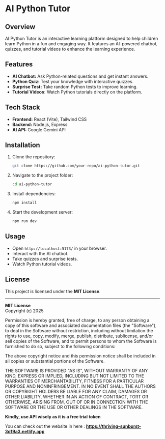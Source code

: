 # AI Python Tutor

## Overview
AI Python Tutor is an interactive learning platform designed to help children learn Python in a fun and engaging way. It features an AI-powered chatbot, quizzes, and tutorial videos to enhance the learning experience.

## Features
- **AI Chatbot:** Ask Python-related questions and get instant answers.
- **Python Quiz:** Test your knowledge with interactive quizzes.
- **Surprise Test:** Take random Python tests to improve learning.
- **Tutorial Videos:** Watch Python tutorials directly on the platform.

## Tech Stack
- **Frontend:** React (Vite), Tailwind CSS
- **Backend:** Node.js, Express
- **AI API:** Google Gemini API

## Installation
1. Clone the repository:
   ```sh
   git clone https://github.com/your-repo/ai-python-tutor.git
   ```
2. Navigate to the project folder:
   ```sh
   cd ai-python-tutor
   ```
3. Install dependencies:
   ```sh
   npm install
   ```
4. Start the development server:
   ```sh
   npm run dev
   ```

## Usage
- Open `http://localhost:5173/` in your browser.
- Interact with the AI chatbot.
- Take quizzes and surprise tests.
- Watch Python tutorial videos.

## License
This project is licensed under the **MIT License**.

---

**MIT License**  
Copyright (c) 2025

Permission is hereby granted, free of charge, to any person obtaining a copy of this software and associated documentation files (the "Software"), to deal in the Software without restriction, including without limitation the rights to use, copy, modify, merge, publish, distribute, sublicense, and/or sell copies of the Software, and to permit persons to whom the Software is furnished to do so, subject to the following conditions:

The above copyright notice and this permission notice shall be included in all copies or substantial portions of the Software.

THE SOFTWARE IS PROVIDED "AS IS", WITHOUT WARRANTY OF ANY KIND, EXPRESS OR IMPLIED, INCLUDING BUT NOT LIMITED TO THE WARRANTIES OF MERCHANTABILITY, FITNESS FOR A PARTICULAR PURPOSE AND NONINFRINGEMENT. IN NO EVENT SHALL THE AUTHORS OR COPYRIGHT HOLDERS BE LIABLE FOR ANY CLAIM, DAMAGES OR OTHER LIABILITY, WHETHER IN AN ACTION OF CONTRACT, TORT OR OTHERWISE, ARISING FROM, OUT OF OR IN CONNECTION WITH THE SOFTWARE OR THE USE OR OTHER DEALINGS IN THE SOFTWARE.


**Kindly, use API wisely as it is a free trial token**

You can check out the website in here : **https://thriving-sunburst-3df9a3.netlify.app**